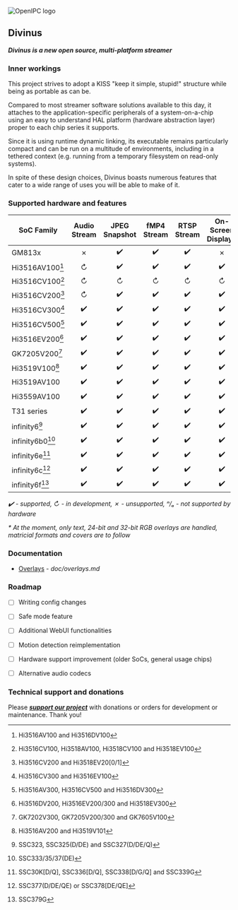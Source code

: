 ![OpenIPC logo][logo]

## Divinus
**_Divinus is a new open source, multi-platform streamer_**

### Inner workings

This project strives to adopt a KISS "keep it simple, stupid!" structure while being as portable as can be.

Compared to most streamer software solutions available to this day, it attaches to the application-specific peripherals of a system-on-a-chip using an easy to understand HAL platform (hardware abstraction layer) proper to each chip series it supports.

Since it is using runtime dynamic linking, its executable remains particularly compact and can be run on a multitude of environments, including in a tethered context (e.g. running from a temporary filesystem on read-only systems).

In spite of these design choices, Divinus boasts numerous features that cater to a wide range of uses you will be able to make of it.


### Supported hardware and features

| SoC Family              | Audio Stream | JPEG Snapshot | fMP4 Stream | RTSP Stream | On-Screen Display* |
|-------------------------|:------------:|:-------------:|:-----------:|:-----------:|:------------------:|
| GM813x                  | ✗            | ✔️           | ✔️          | ✔️          | ✗                 |
| Hi3516AV100[^1]         | ↻            | ✔️           | ✔️          | ✔️          | ✔️                |
| Hi3516CV100[^2]         | ↻            | ↻            | ↻           | ↻           | ↻                 |
| Hi3516CV200[^3]         | ↻            | ✔️           | ✔️          | ✔️          | ✔️                |
| Hi3516CV300[^4]         | ✔️           | ✔️           | ✔️          | ✔️          | ✔️                |
| Hi3516CV500[^5]         | ✔️           | ✔️           | ✔️          | ✔️          | ✔️                |
| Hi3516EV200[^6]         | ✔️           | ✔️           | ✔️          | ✔️          | ✔️                |
| GK7205V200[^7]          | ✔️           | ✔️           | ✔️          | ✔️          | ✔️                |
| Hi3519V100[^8]          | ✔️           | ✔️           | ✔️          | ✔️          | ✔️                |
| Hi3519AV100             | ✔️           | ✔️           | ✔️          | ✔️          | ✔️                |
| Hi3559AV100             | ✔️           | ✔️           | ✔️          | ✔️          | ✔️                |
| T31 series              | ✔️           | ✔️           | ✔️          | ✔️          | ✔️                |
| infinity6[^9]           | ✔️           | ✔️           | ✔️          | ✔️          | ✔️                |
| infinity6b0[^10]        | ✔️           | ✔️           | ✔️          | ✔️          | ✔️                |
| infinity6e[^11]         | ✔️           | ✔️           | ✔️          | ✔️          | ✔️                |
| infinity6c[^12]         | ✔️           | ✔️           | ✔️          | ✔️          | ✔️                |
| infinity6f[^13]         | ✔️           | ✔️           | ✔️          | ✔️          | ✔️                |

_✔️ - supported, ↻ - in development, ✗ - unsupported, ⁿ/ₐ - not supported by hardware_

_* At the moment, only text, 24-bit and 32-bit RGB overlays are handled, matricial formats and covers are to follow_

[^1]: Hi3516AV100 and Hi3516DV100
[^2]: Hi3516CV100, Hi3518AV100, Hi3518CV100 and Hi3518EV100
[^3]: Hi3516CV200 and Hi3518EV20\[0/1\]
[^4]: Hi3516CV300 and Hi3516EV100
[^5]: Hi3516AV300, Hi3516CV500 and Hi3516DV300
[^6]: Hi3516DV200, Hi3516EV200/300 and Hi3518EV300
[^7]: GK7202V300, GK7205V200/300 and GK7605V100
[^8]: Hi3516AV200 and Hi3519V101
[^9]: SSC323, SSC325(D/DE) and SSC327(D/DE/Q)
[^10]: SSC333/35/37(DE)
[^11]: SSC30K\[D/Q\], SSC336\[D/Q\], SSC338\[D/G/Q\] and SSC339G
[^12]: SSC377(D/DE/QE) or SSC378\[DE/QE\]
[^13]: SSC379G


### Documentation

- [Overlays](doc/overlays.md) - _doc/overlays.md_


### Roadmap

- [ ] Writing config changes
- [ ] Safe mode feature
- [ ] Additional WebUI functionalities
- [ ] Motion detection reimplementation
- [ ] Hardware support improvement (older SoCs, general usage chips)
- [ ] Alternative audio codecs


### Technical support and donations

Please **_[support our project](https://openipc.org/support-open-source)_** with donations or orders for development or maintenance. Thank you!


[logo]: https://openipc.org/assets/openipc-logo-black.svg
